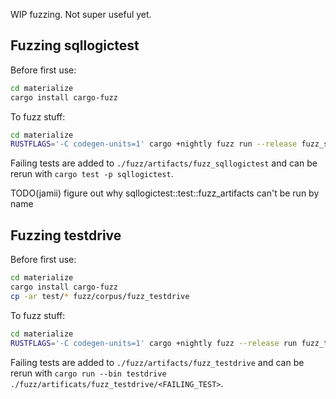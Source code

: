 WIP fuzzing. Not super useful yet.

## Fuzzing sqllogictest

Before first use:

``` sh
cd materialize
cargo install cargo-fuzz
```

To fuzz stuff:

``` sh
cd materialize
RUSTFLAGS='-C codegen-units=1' cargo +nightly fuzz run --release fuzz_sqllogictest -- -jobs=4
```

Failing tests are added to `./fuzz/artifacts/fuzz_sqllogictest` and can be rerun with `cargo test -p sqllogictest`.

TODO(jamii) figure out why sqllogictest::test::fuzz_artifacts can't be run by name

## Fuzzing testdrive

Before first use:

``` sh
cd materialize
cargo install cargo-fuzz
cp -ar test/* fuzz/corpus/fuzz_testdrive
```

To fuzz stuff:

``` sh
cd materialize
RUSTFLAGS='-C codegen-units=1' cargo +nightly fuzz --release run fuzz_testdriver
```

Failing tests are added to `./fuzz/artifacts/fuzz_testdrive` and can be rerun with `cargo run --bin testdrive ./fuzz/artificats/fuzz_testdrive/<FAILING_TEST>`.
